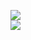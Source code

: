 [![](https://img.shields.io/badge/Made%20With-Github%20Spray-lightgrey.svg?style=for-the-badge&logo=github)](https://github.com/Annihil/github-spray#19213)  
[![](https://i.imgur.com/2DrTn0Z.gif)](https://github.com/Annihil/github-spray)